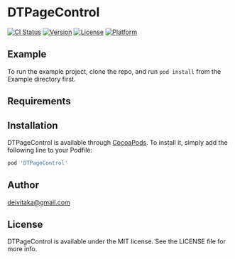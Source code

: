 # DTPageControl

[![CI Status](https://img.shields.io/travis/deivitaka@gmail.com/DTPageControl.svg?style=flat)](https://travis-ci.org/deivitaka@gmail.com/DTPageControl)
[![Version](https://img.shields.io/cocoapods/v/DTPageControl.svg?style=flat)](https://cocoapods.org/pods/DTPageControl)
[![License](https://img.shields.io/cocoapods/l/DTPageControl.svg?style=flat)](https://cocoapods.org/pods/DTPageControl)
[![Platform](https://img.shields.io/cocoapods/p/DTPageControl.svg?style=flat)](https://cocoapods.org/pods/DTPageControl)

## Example

To run the example project, clone the repo, and run `pod install` from the Example directory first.

## Requirements

## Installation

DTPageControl is available through [CocoaPods](https://cocoapods.org). To install
it, simply add the following line to your Podfile:

```ruby
pod 'DTPageControl'
```

## Author

deivitaka@gmail.com

## License

DTPageControl is available under the MIT license. See the LICENSE file for more info.
